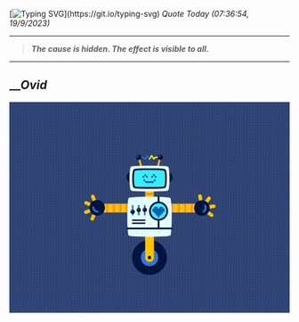 [![Typing SVG](https://readme-typing-svg.herokuapp.com?font=Press+Start+2P&color=C2F784&size=35&width=900&height=100&lines=Hello+World%2C+I'm+Hung+!)](https://git.io/typing-svg) 
_Quote Today (07:36:54, 19/9/2023)_
___
>**_The cause is hidden. The effect is visible to all._**
___

## __**_Ovid_**

![RobotDance](src/assets/images/robot-dancing-dribble.gif?style=center)
